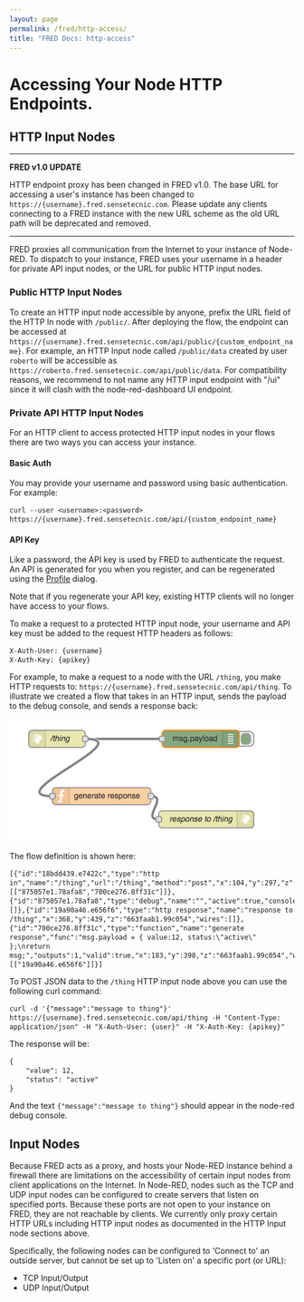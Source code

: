 ```yaml
---
layout: page
permalink: /fred/http-access/
title: "FRED Docs: http-access"
---
```


# Accessing Your Node HTTP Endpoints.


## HTTP Input Nodes

___

**FRED v1.0 UPDATE**

HTTP endpoint proxy has been changed in FRED v1.0. The base URL for accessing a user's instance has been changed to `https://{username}.fred.sensetecnic.com`. Please update any clients connecting to a FRED instance with the new URL scheme as the old URL path will be deprecated and removed.

___

FRED proxies all communication from the Internet to your instance of Node-RED.  To dispatch to your instance, FRED uses your username in a header for private API input nodes, or the URL for public HTTP input nodes.

### Public HTTP Input Nodes
To create an HTTP input node accessible by anyone, prefix the URL field of the HTTP In node with `/public/`.  After deploying the flow, the endpoint can be accessed at `https://{username}.fred.sensetecnic.com/api/public/{custom_endpoint_name}`. For example, an HTTP Input node called `/public/data` created by user `roberto` will be accessible as `https://roberto.fred.sensetecnic.com/api/public/data`. For compatibility reasons, we recommend to not name any HTTP input endpoint with "/ui" since it will clash with the node-red-dashboard UI endpoint.

### Private API HTTP Input Nodes
For an HTTP client to access protected HTTP input nodes in your flows there are two ways you can access your instance.

#### Basic Auth

You may provide your username and password using basic authentication. For example: 

	curl --user <username>:<password> https://{username}.fred.sensetecnic.com/api/{custom_endpoint_name}

#### API Key

Like a password, the API key is used by FRED to authenticate the request.  An API is generated for you when you register, and can be regenerated using the [Profile](/fred/profile) dialog.

Note that if you regenerate your API key, existing HTTP clients will no longer have access to your flows.

To make a request to a protected HTTP input node, your username and API key must be added to the request HTTP headers as follows:

    X-Auth-User: {username}
    X-Auth-Key: {apikey}

For example, to make a request to a node with the URL `/thing`, you make HTTP requests to: `https://{username}.fred.sensetecnic.com/api/thing`.  To illustrate we created a flow that takes in an HTTP input, sends the payload to the debug console, and sends a response back:

![fred dashboard](/assets/images/sample_http_in1.png "Logo Title Text 1")

The flow definition is shown here:

    [{"id":"18bdd439.e7422c","type":"http in","name":"/thing","url":"/thing","method":"post","x":104,"y":297,"z":"663faab1.99c054","wires":[["875057e1.78afa8","700ce276.8ff31c"]]},{"id":"875057e1.78afa8","type":"debug","name":"","active":true,"console":"false","complete":"false","x":358,"y":297,"z":"663faab1.99c054","wires":[]},{"id":"19a90a46.e656f6","type":"http response","name":"response to /thing","x":368,"y":439,"z":"663faab1.99c054","wires":[]},{"id":"700ce276.8ff31c","type":"function","name":"generate response","func":"msg.payload = { value:12, status:\"active\" };\nreturn msg;","outputs":1,"valid":true,"x":183,"y":398,"z":"663faab1.99c054","wires":[["19a90a46.e656f6"]]}]

To POST JSON data to the `/thing` HTTP input node above you can use the following curl command:

    curl -d '{"message":"message to thing"}' https://{username}.fred.sensetecnic.com/api/thing -H "Content-Type: application/json" -H "X-Auth-User: {user}" -H "X-Auth-Key: {apikey}"

The response will be:

    {
        "value": 12,
        "status": "active"
    }

And the text `{"message":"message to thing"}` should appear in the node-red debug console.

## Input Nodes

Because FRED acts as a proxy, and hosts your Node-RED instance behind a firewall there are limitations on the accessibility of certain input nodes from client applications on the Internet.  In Node-RED, nodes such as the TCP and UDP input nodes can be configured to create servers that listen on specified ports.  Because these ports are not open to your instance on FRED, they are not reachable by clients.  We currently only proxy certain HTTP URLs including HTTP input nodes as documented in the HTTP Input node sections above.

Specifically, the following nodes can be configured to 'Connect to' an outside server, but cannot be set up to 'Listen on' a specific port (or URL):

* TCP Input/Output
* UDP Input/Output